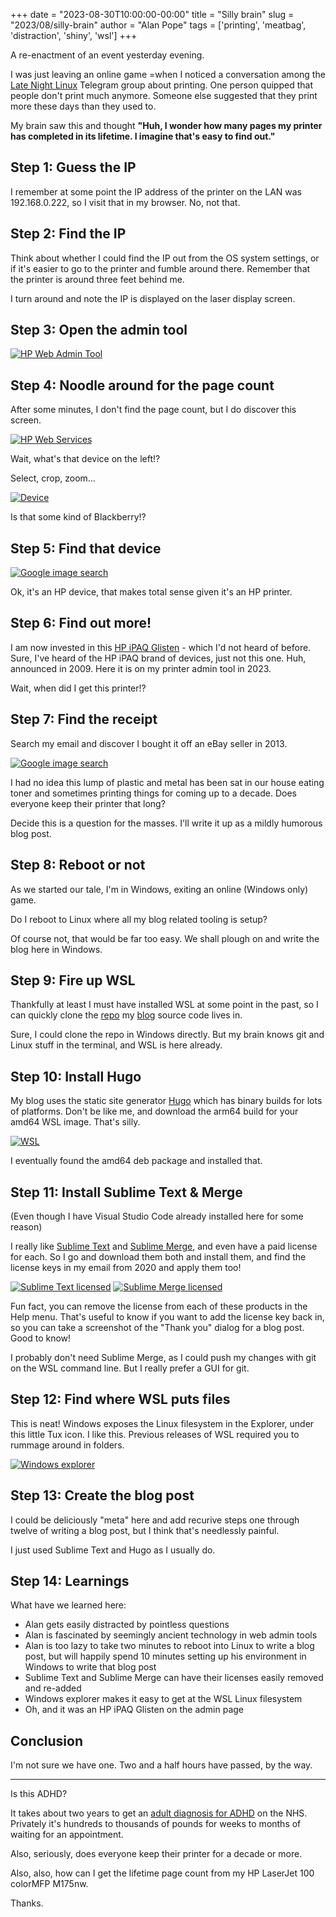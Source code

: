 +++
date = "2023-08-30T10:00:00-00:00"
title = "Silly brain"
slug = "2023/08/silly-brain"
author = "Alan Pope"
tags = ['printing', 'meatbag', 'distraction', 'shiny', 'wsl']
+++

A re-enactment of an event yesterday evening.

I was just leaving an online game =when I noticed a conversation among the [Late Night Linux](https://latenightlinux.com/) Telegram group about printing. One person quipped that people don't print much anymore. Someone else suggested that they print more these days than they used to.

My brain saw this and thought **"Huh, I wonder how many pages my printer has completed in its lifetime. I imagine that's easy to find out."**

## Step 1: Guess the IP

I remember at some point the IP address of the printer on the LAN was 192.168.0.222, so I visit that in my browser. No, not that. 

## Step 2: Find the IP

Think about whether I could find the IP out from the OS system settings, or if it's easier to go to the printer and fumble around there. Remember that the printer is around three feet behind me. 

I turn around and note the IP is displayed on the laser display screen. 

## Step 3: Open the admin tool

[![HP Web Admin Tool](/blog/images/2023-08-30/hpadmin.png)](/blog/images/2023-08-30/hpadmin.png)

## Step 4: Noodle around for the page count

After some minutes, I don't find the page count, but I do discover this screen.

[![HP Web Services](/blog/images/2023-08-30/webservices.png)](/blog/images/2023-08-30/webservices.png)

Wait, what's that device on the left!?

Select, crop, zoom... 

[![Device](/blog/images/2023-08-30/device.png)](/blog/images/2023-08-30/device.png)

Is that some kind of Blackberry!?

## Step 5: Find that device

[![Google image search](/blog/images/2023-08-30/imagesearch.png)](/blog/images/2023-08-30/imagesearch.png)

Ok, it's an HP device, that makes total sense given it's an HP printer.

## Step 6: Find out more!

I am now invested in this [HP iPAQ Glisten](https://www.gsmarena.com/hp_ipaq_glisten-3036.php) - which I'd not heard of before. Sure, I've heard of the HP iPAQ brand of devices, just not this one. Huh, announced in 2009. Here it is on my printer admin tool in 2023. 

Wait, when did I get this printer!?

## Step 7: Find the receipt

Search my email and discover I bought it off an eBay seller in 2013. 

[![Google image search](/blog/images/2023-08-30/ebay.png)](/blog/images/2023-08-30/ebay.png)

I had no idea this lump of plastic and metal has been sat in our house eating toner and sometimes printing things for coming up to a decade. Does everyone keep their printer that long?

Decide this is a question for the masses. I'll write it up as a mildly humorous blog post.

## Step 8: Reboot or not

As we started our tale, I'm in Windows, exiting an online (Windows only) game. 

Do I reboot to Linux where all my blog related tooling is setup?

Of course not, that would be far too easy. We shall plough on and write the blog here in Windows.

## Step 9: Fire up WSL

Thankfully at least I must have installed WSL at some point in the past, so I can quickly clone the [repo](https://github.com/popey/popey.com-blog) my [blog](https://popey.com/blog) source code lives in.

Sure, I could clone the repo in Windows directly. But my brain knows git and Linux stuff in the terminal, and WSL is here already.

## Step 10: Install Hugo

My blog uses the static site generator [Hugo](https://gohugo.io/) which has binary builds for lots of platforms. Don't be like me, and download the arm64 build for your amd64 WSL image. That's silly.

[![WSL](/blog/images/2023-08-30/wsl.png)](/blog/images/2023-08-30/wsl.png)

I eventually found the amd64 deb package and installed that.

## Step 11: Install Sublime Text & Merge

(Even though I have Visual Studio Code already installed here for some reason)

I really like [Sublime Text](https://www.sublimetext.com/3) and [Sublime Merge](https://www.sublimemerge.com/), and even have a paid license for each. So I go and download them both and install them, and find the license keys in my email from 2020 and apply them too!

[![Sublime Text licensed](/blog/images/2023-08-30/st.png)](/blog/images/2023-08-30/st.png) [![Sublime Merge licensed](/blog/images/2023-08-30/sm.png)](/blog/images/2023-08-30/sm.png)

Fun fact, you can remove the license from each of these products in the Help menu. That's useful to know if you want to add the license key back in, so you can take a screenshot of the "Thank you" dialog for a blog post. Good to know! 

I probably don't need Sublime Merge, as I could push my changes with git on the WSL command line. But I really prefer a GUI for git.

## Step 12: Find where WSL puts files

This is neat! Windows exposes the Linux filesystem in the Explorer, under this little Tux icon. I like this. Previous releases of WSL required you to rummage around in folders. 

[![Windows explorer](/blog/images/2023-08-30/explorer.png)](/blog/images/2023-08-30/explorer.png)

## Step 13: Create the blog post

I could be deliciously "meta" here and add recurive steps one through twelve of writing a blog post, but I think that's needlessly painful.

I just used Sublime Text and Hugo as I usually do.

## Step 14: Learnings

What have we learned here:

 * Alan gets easily distracted by pointless questions
 * Alan is fascinated by seemingly ancient technology in web admin tools
 * Alan is too lazy to take two minutes to reboot into Linux to write a blog post, but will happily spend 10 minutes setting up his environment in Windows to write that blog post
 * Sublime Text and Sublime Merge can have their licenses easily removed and re-added
 * Windows explorer makes it easy to get at the WSL Linux filesystem
 * Oh, and it was an HP iPAQ Glisten on the admin page

## Conclusion

I'm not sure we have one. Two and a half hours have passed, by the way.

----  

Is this ADHD?

It takes about two years to get an [adult diagnosis for ADHD](https://adhdaware.org.uk/what-is-adhd/getting-nhs-diagnosis/) on the NHS. Privately it's hundreds to thousands of pounds for weeks to months of waiting for an appointment. 

Also, seriously, does everyone keep their printer for a decade or more.

Also, also, how can I get the lifetime page count from my HP LaserJet 100 colorMFP M175nw.

Thanks.